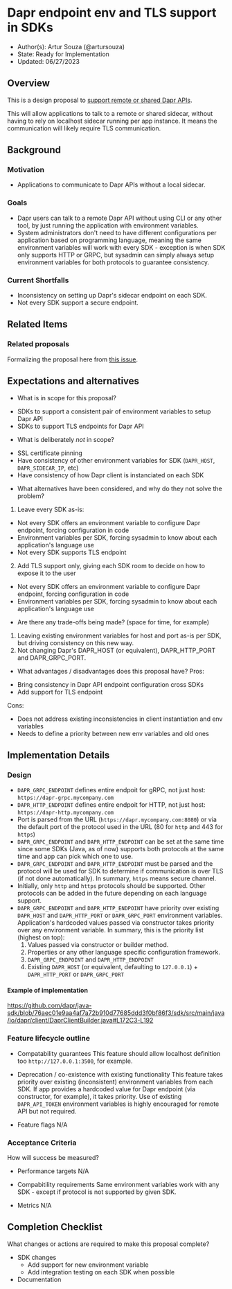 # Dapr endpoint env and TLS support in SDKs 

* Author(s): Artur Souza (@artursouza)
* State: Ready for Implementation
* Updated: 06/27/2023

## Overview

This is a design proposal to [support remote or shared Dapr APIs](https://github.com/dapr/dapr/issues/6035).

This will allow applications to talk to a remote or shared sidecar, without having to rely on localhost sidecar running per app instance. It means the communication will likely require TLS communication.

## Background

### Motivation
- Applications to communicate to Dapr APIs without a local sidecar.

### Goals
- Dapr users can talk to a remote Dapr API without using CLI or any other tool, by just running the application with environment variables.
- System administrators don't need to have different configurations per application based on programming language, meaning the same environment variables will work with every SDK - exception is when SDK only supports HTTP or GRPC, but sysadmin can simply always setup environment variables for both protocols to guarantee consistency.

### Current Shortfalls
- Inconsistency on setting up Dapr's sidecar endpoint on each SDK.
- Not every SDK support a secure endpoint.

## Related Items

### Related proposals 

Formalizing the proposal here from [this issue](https://github.com/dapr/dapr/issues/6035).

## Expectations and alternatives

* What is in scope for this proposal?
- SDKs to support a consistent pair of environment variables to setup Dapr API
- SDKs to support TLS endpoints for Dapr API

* What is deliberately *not* in scope?
- SSL certificate pinning
- Have consistency of other environment variables for SDK (`DAPR_HOST`, `DAPR_SIDECAR_IP`, etc)
- Have consistency of how Dapr client is instanciated on each SDK


* What alternatives have been considered, and why do they not solve the problem?
1. Leave every SDK as-is:
  - Not every SDK offers an environment variable to configure Dapr endpoint, forcing configuration in code
  - Environment variables per SDK, forcing sysadmin to know about each application's language use
  - Not every SDK supports TLS endpoint
2. Add TLS support only, giving each SDK room to decide on how to expose it to the user
  - Not every SDK offers an environment variable to configure Dapr endpoint, forcing configuration in code
  - Environment variables per SDK, forcing sysadmin to know about each application's language use

* Are there any trade-offs being made? (space for time, for example)
1. Leaving existing environment variables for host and port as-is per SDK, but driving consistency on this new way.
2. Not changing Dapr's DAPR_HOST (or equivalent), DAPR_HTTP_PORT and DAPR_GRPC_PORT.

* What advantages / disadvantages does this proposal have? 
Pros:
- Bring consistency in Dapr API endpoint configuration cross SDKs
- Add support for TLS endpoint

Cons:
- Does not address existing inconsistencies in client instantiation and env variables
- Needs to define a priority between new env variables and old ones

## Implementation Details

### Design

* `DAPR_GRPC_ENDPOINT` defines entire endpoit for gRPC, not just host: `https://dapr-grpc.mycompany.com`
* `DAPR_HTTP_ENDPOINT` defines entire endpoit for HTTP, not just host: `https://dapr-http.mycompany.com`
* Port is parsed from the URL (`https://dapr.mycompany.com:8080`) or via the default port of the protocol used in the URL (80 for `http` and 443 for `https`)
* `DAPR_GRPC_ENDPOINT` and `DAPR_HTTP_ENDPOINT` can be set at the same time since some SDKs (Java, as of now) supports both protocols at the same time and app can pick which one to use.
* `DAPR_GRPC_ENDPOINT` and `DAPR_HTTP_ENDPOINT` must be parsed and the protocol will be used for SDK to determine if communication is over TLS (if not done automatically). In summary, `https` means secure channel.
* Initially, only `http` and `https` protocols should be supported. Other protocols can be added in the future depending on each language support.
* `DAPR_GRPC_ENDPOINT` and `DAPR_HTTP_ENDPOINT` have priority over existing `DAPR_HOST` and `DAPR_HTTP_PORT` or `DAPR_GRPC_PORT` environment variables. Application's hardcoded values passed via constructor takes priority over any environment variable. In summary, this is the priority list (highest on top):
  1. Values passed via constructor or builder method.
  2. Properties or any other language specific configuration framework.
  3. `DAPR_GRPC_ENDPOINT` and `DAPR_HTTP_ENDPOINT`
  4. Existing `DAPR_HOST` (or equivalent, defaulting to `127.0.0.1`) + `DAPR_HTTP_PORT` or `DAPR_GRPC_PORT`

#### Example of implementation

https://github.com/dapr/java-sdk/blob/76aec01e9aa4af7a72b910d77685ddd3f0bf86f3/sdk/src/main/java/io/dapr/client/DaprClientBuilder.java#L172C3-L192

### Feature lifecycle outline

* Compatability guarantees
This feature should allow localhost definition too `http://127.0.0.1:3500`, for example.

* Deprecation / co-existence with existing functionality
This feature takes priority over existing (inconsistent) environment variables from each SDK. If app provides a hardcoded value for Dapr endpoint (via constructor, for example), it takes priority.
Use of existing `DAPR_API_TOKEN` environment variables is highly encouraged for remote API but not required.

* Feature flags
N/A

### Acceptance Criteria

How will success be measured? 

* Performance targets
N/A

* Compabitility requirements
Same environment variables work with any SDK - except if protocol is not supported by given SDK.

* Metrics
N/A

## Completion Checklist

What changes or actions are required to make this proposal complete?

* SDK changes
  * Add support for new environment variable
  * Add integration testing on each SDK when possible
* Documentation

